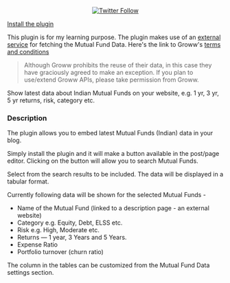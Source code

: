 <p align="center">
  <a href="https://twitter.com/anshul81">
      <img src="https://img.shields.io/twitter/follow/anshul81?style=social" alt="Twitter Follow" />
        </a>
        </p>

[Install the plugin](https://wordpress.org/plugins/mutual-funds-data/) 

This plugin is for my learning purpose. The plugin makes use of an [external service](https://groww.in) for fetching the Mutual Fund Data. Here's the link to Groww's [terms and conditions](https://groww.in/terms-and-conditions/)

> Although Groww prohibits the reuse of their data, in this case they have graciously agreed to make an exception. If you plan to use/extend Groww APIs, please take permission from Groww.

Show latest data about Indian Mutual Funds on your website, e.g. 1 yr, 3 yr, 5 yr returns, risk, category etc.

### Description

The plugin allows you to embed latest Mutual Funds (Indian) data in your blog. 

Simply install the plugin and it will make a button available in the post/page editor. Clicking on the button will allow you to search Mutual Funds.

Select from the search results to be included. The data will be displayed in a tabular format. 

Currently following data will be shown for the selected Mutual Funds -

-   Name of the Mutual Fund (linked to a description page - an external website)
  -   Category e.g. Equity, Debt, ELSS etc.
  -   Risk e.g. High, Moderate etc.
  -   Returns — 1 year, 3 Years and 5 Years.
  -   Expense Ratio
  -   Portfolio turnover (churn ratio)

  The column in the tables can be customized from the Mutual Fund Data settings section.
